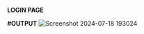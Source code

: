   **LOGIN PAGE**

  **#OUTPUT**
  ![Screenshot 2024-07-18 193024](https://github.com/user-attachments/assets/26bdecd3-263b-4370-b380-237704cfb3f7)

